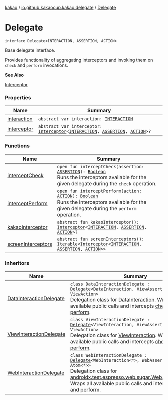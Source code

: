 [kakao](../../index.md) / [io.github.kakaocup.kakao.delegate](../index.md) / [Delegate](./index.md)

# Delegate

`interface Delegate<INTERACTION, ASSERTION, ACTION>`

Base delegate interface.

Provides functionality of aggregating interceptors and invoking them on `check`
and `perform` invocations.

**See Also**

[Interceptor](../../io.github.kakaocup.kakao.intercept/-interceptor/index.md)

### Properties

| Name | Summary |
|---|---|
| [interaction](interaction.md) | `abstract var interaction: `[`INTERACTION`](index.md#INTERACTION) |
| [interceptor](interceptor.md) | `abstract var interceptor: `[`Interceptor`](../../io.github.kakaocup.kakao.intercept/-interceptor/index.md)`<`[`INTERACTION`](index.md#INTERACTION)`, `[`ASSERTION`](index.md#ASSERTION)`, `[`ACTION`](index.md#ACTION)`>?` |

### Functions

| Name | Summary |
|---|---|
| [interceptCheck](intercept-check.md) | `open fun interceptCheck(assertion: `[`ASSERTION`](index.md#ASSERTION)`): `[`Boolean`](https://kotlinlang.org/api/latest/jvm/stdlib/kotlin/-boolean/index.html)<br>Runs the interceptors available for the given delegate during the `check` operation. |
| [interceptPerform](intercept-perform.md) | `open fun interceptPerform(action: `[`ACTION`](index.md#ACTION)`): `[`Boolean`](https://kotlinlang.org/api/latest/jvm/stdlib/kotlin/-boolean/index.html)<br>Runs the interceptors available for the given delegate during the `perform` operation. |
| [kakaoInterceptor](kakao-interceptor.md) | `abstract fun kakaoInterceptor(): `[`Interceptor`](../../io.github.kakaocup.kakao.intercept/-interceptor/index.md)`<`[`INTERACTION`](index.md#INTERACTION)`, `[`ASSERTION`](index.md#ASSERTION)`, `[`ACTION`](index.md#ACTION)`>?` |
| [screenInterceptors](screen-interceptors.md) | `abstract fun screenInterceptors(): `[`Iterable`](https://kotlinlang.org/api/latest/jvm/stdlib/kotlin.collections/-iterable/index.html)`<`[`Interceptor`](../../io.github.kakaocup.kakao.intercept/-interceptor/index.md)`<`[`INTERACTION`](index.md#INTERACTION)`, `[`ASSERTION`](index.md#ASSERTION)`, `[`ACTION`](index.md#ACTION)`>>` |

### Inheritors

| Name | Summary |
|---|---|
| [DataInteractionDelegate](../-data-interaction-delegate/index.md) | `class DataInteractionDelegate : `[`Delegate`](./index.md)`<DataInteraction, ViewAssertion, ViewAction>`<br>Delegation class for [DataInteraction](#). Wraps all available public calls and intercepts [check](../-data-interaction-delegate/check.md) and [perform](../-data-interaction-delegate/perform.md). |
| [ViewInteractionDelegate](../-view-interaction-delegate/index.md) | `class ViewInteractionDelegate : `[`Delegate`](./index.md)`<ViewInteraction, ViewAssertion, ViewAction>`<br>Delegation class for [ViewInteraction](#). Wraps all available public calls and intercepts [check](../-view-interaction-delegate/check.md) and [perform](../-view-interaction-delegate/perform.md). |
| [WebInteractionDelegate](../-web-interaction-delegate/index.md) | `class WebInteractionDelegate : `[`Delegate`](./index.md)`<WebInteraction<*>, WebAssertion<*>, Atom<*>>`<br>Delegation class for [androidx.test.espresso.web.sugar.Web.WebInteraction](#). Wraps all available public calls and intercepts [check](../-web-interaction-delegate/check.md) and [perform](../-web-interaction-delegate/perform.md). |
